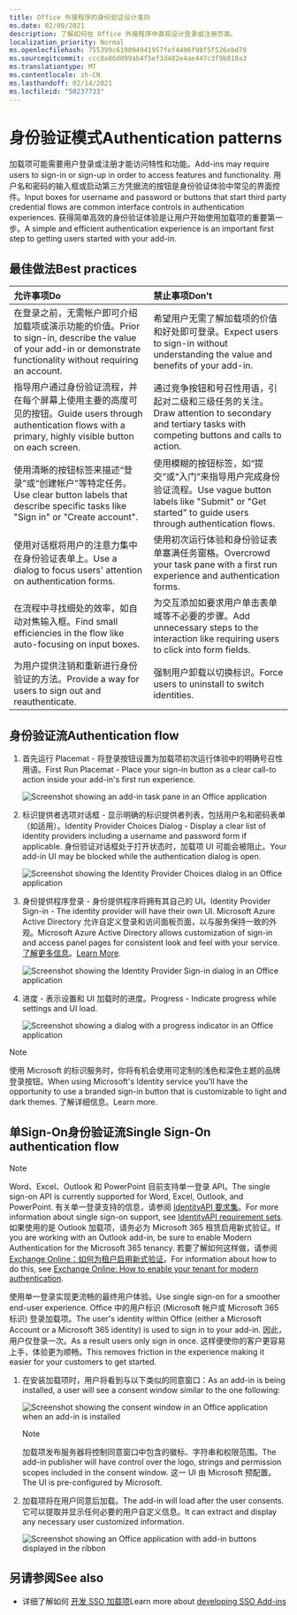 ```yaml
---
title: Office 外接程序的身份验证设计准则
ms.date: 02/09/2021
description: 了解如何在 Office 外接程序中直观设计登录或注册页面。
localization_priority: Normal
ms.openlocfilehash: 755399c619094941957fef4496f98f5f526ebd70
ms.sourcegitcommit: ccc0a86d099ab4f5ef3d482e4ae447c3f9b818a3
ms.translationtype: MT
ms.contentlocale: zh-CN
ms.lasthandoff: 02/14/2021
ms.locfileid: "50237733"
---
```

# <a name="authentication-patterns"></a><span data-ttu-id="d7d7d-103">身份验证模式</span><span class="sxs-lookup"><span data-stu-id="d7d7d-103">Authentication patterns</span></span>

<span data-ttu-id="d7d7d-104">加载项可能需要用户登录或注册才能访问特性和功能。</span><span class="sxs-lookup"><span data-stu-id="d7d7d-104">Add-ins may require users to sign-in or sign-up in order to access features and functionality.</span></span> <span data-ttu-id="d7d7d-105">用户名和密码的输入框或启动第三方凭据流的按钮是身份验证体验中常见的界面控件。</span><span class="sxs-lookup"><span data-stu-id="d7d7d-105">Input boxes for username and password or buttons that start third party credential flows are common interface controls in authentication experiences.</span></span> <span data-ttu-id="d7d7d-106">获得简单高效的身份验证体验是让用户开始使用加载项的重要第一步。</span><span class="sxs-lookup"><span data-stu-id="d7d7d-106">A simple and efficient authentication experience is an important first step to getting users started with your add-in.</span></span>

## <a name="best-practices"></a><span data-ttu-id="d7d7d-107">最佳做法</span><span class="sxs-lookup"><span data-stu-id="d7d7d-107">Best practices</span></span>

|<span data-ttu-id="d7d7d-108">允许事项</span><span class="sxs-lookup"><span data-stu-id="d7d7d-108">Do</span></span>|<span data-ttu-id="d7d7d-109">禁止事项</span><span class="sxs-lookup"><span data-stu-id="d7d7d-109">Don't</span></span>|
|:----|:----|
|<span data-ttu-id="d7d7d-110">在登录之前，无需帐户即可介绍加载项或演示功能的价值。</span><span class="sxs-lookup"><span data-stu-id="d7d7d-110">Prior to sign-in, describe the value of your add-in or demonstrate functionality without requiring an account.</span></span> |<span data-ttu-id="d7d7d-111">希望用户无需了解加载项的价值和好处即可登录。</span><span class="sxs-lookup"><span data-stu-id="d7d7d-111">Expect users to sign-in without understanding the value and benefits of your add-in.</span></span>|
|<span data-ttu-id="d7d7d-112">指导用户通过身份验证流程，并在每个屏幕上使用主要的高度可见的按钮。</span><span class="sxs-lookup"><span data-stu-id="d7d7d-112">Guide users through authentication flows with a primary, highly visible button on each screen.</span></span> |<span data-ttu-id="d7d7d-113">通过竞争按钮和号召性用语，引起对二级和三级任务的关注。</span><span class="sxs-lookup"><span data-stu-id="d7d7d-113">Draw attention to secondary and tertiary tasks with competing buttons and calls to action.</span></span>|
|<span data-ttu-id="d7d7d-114">使用清晰的按钮标签来描述“登录”或“创建帐户”等特定任务。</span><span class="sxs-lookup"><span data-stu-id="d7d7d-114">Use clear button labels that describe specific tasks like "Sign in" or "Create account".</span></span> |<span data-ttu-id="d7d7d-115">使用模糊的按钮标签，如“提交”或“入门”来指导用户完成身份验证流程。</span><span class="sxs-lookup"><span data-stu-id="d7d7d-115">Use vague button labels like "Submit" or "Get started" to guide users through authentication flows.</span></span>|
|<span data-ttu-id="d7d7d-116">使用对话框将用户的注意力集中在身份验证表单上。</span><span class="sxs-lookup"><span data-stu-id="d7d7d-116">Use a dialog to focus users' attention on authentication forms.</span></span> |<span data-ttu-id="d7d7d-117">使用初次运行体验和身份验证表单塞满任务窗格。</span><span class="sxs-lookup"><span data-stu-id="d7d7d-117">Overcrowd your task pane with a first run experience and authentication forms.</span></span>|
|<span data-ttu-id="d7d7d-118">在流程中寻找细处的效率，如自动对焦输入框。</span><span class="sxs-lookup"><span data-stu-id="d7d7d-118">Find small efficiencies in the flow like auto-focusing on input boxes.</span></span> |<span data-ttu-id="d7d7d-119">为交互添加如要求用户单击表单域等不必要的步骤。</span><span class="sxs-lookup"><span data-stu-id="d7d7d-119">Add unnecessary steps to the interaction like requiring users to click into form fields.</span></span>|
|<span data-ttu-id="d7d7d-120">为用户提供注销和重新进行身份验证的方法。</span><span class="sxs-lookup"><span data-stu-id="d7d7d-120">Provide a way for users to sign out and reauthenticate.</span></span> |<span data-ttu-id="d7d7d-121">强制用户卸载以切换标识。</span><span class="sxs-lookup"><span data-stu-id="d7d7d-121">Force users to uninstall to switch identities.</span></span>|

## <a name="authentication-flow"></a><span data-ttu-id="d7d7d-122">身份验证流</span><span class="sxs-lookup"><span data-stu-id="d7d7d-122">Authentication flow</span></span>

1. <span data-ttu-id="d7d7d-123">首先运行 Placemat - 将登录按钮设置为加载项初次运行体验中的明确号召性用语。</span><span class="sxs-lookup"><span data-stu-id="d7d7d-123">First Run Placemat - Place your sign-in button as a clear call-to action inside your add-in's first run experience.</span></span>

    ![Screenshot showing an add-in task pane in an Office application](../images/add-in-fre-value-placemat.png)

1. <span data-ttu-id="d7d7d-125">标识提供者选项对话框 - 显示明确的标识提供者列表，包括用户名和密码表单（如适用）。</span><span class="sxs-lookup"><span data-stu-id="d7d7d-125">Identity Provider Choices Dialog - Display a clear list of identity providers including a username and password form if applicable.</span></span> <span data-ttu-id="d7d7d-126">身份验证对话框处于打开状态时，加载项 UI 可能会被阻止。</span><span class="sxs-lookup"><span data-stu-id="d7d7d-126">Your add-in UI may be blocked while the authentication dialog is open.</span></span>

    ![Screenshot showing the Identity Provider Choices dialog in an Office application](../images/add-in-auth-choices-dialog.png)

1. <span data-ttu-id="d7d7d-128">身份提供程序登录 - 身份提供程序将拥有其自己的 UI。</span><span class="sxs-lookup"><span data-stu-id="d7d7d-128">Identity Provider Sign-in - The identity provider will have their own UI.</span></span> <span data-ttu-id="d7d7d-129">Microsoft Azure Active Directory 允许自定义登录和访问面板页面，以与服务保持一致的外观。</span><span class="sxs-lookup"><span data-stu-id="d7d7d-129">Microsoft Azure Active Directory allows customization of sign-in and access panel pages for consistent look and feel with your service.</span></span> <span data-ttu-id="d7d7d-130">[了解更多信息](/azure/active-directory/fundamentals/customize-branding)。</span><span class="sxs-lookup"><span data-stu-id="d7d7d-130">[Learn More](/azure/active-directory/fundamentals/customize-branding).</span></span>

    ![Screenshot showing the Identity Provider Sign-in dialog in an Office application](../images/add-in-auth-identity-sign-in.png)

1. <span data-ttu-id="d7d7d-132">进度 - 表示设置和 UI 加载时的进度。</span><span class="sxs-lookup"><span data-stu-id="d7d7d-132">Progress - Indicate progress while settings and UI load.</span></span>

    ![Screenshot showing a dialog with a progress indicator in an Office application](../images/add-in-auth-modal-interstitial.png)

> [!NOTE]
> <span data-ttu-id="d7d7d-134">使用 Microsoft 的标识服务时，你将有机会使用可定制的浅色和深色主题的品牌登录按钮。</span><span class="sxs-lookup"><span data-stu-id="d7d7d-134">When using Microsoft's Identity service you'll have the opportunity to use a branded sign-in button that is customizable to light and dark themes.</span></span> <span data-ttu-id="d7d7d-135">了解详细信息。</span><span class="sxs-lookup"><span data-stu-id="d7d7d-135">Learn more.</span></span>

## <a name="single-sign-on-authentication-flow"></a><span data-ttu-id="d7d7d-136">单Sign-On身份验证流</span><span class="sxs-lookup"><span data-stu-id="d7d7d-136">Single Sign-On authentication flow</span></span>

> [!NOTE]
> <span data-ttu-id="d7d7d-137">Word、Excel、Outlook 和 PowerPoint 目前支持单一登录 API。</span><span class="sxs-lookup"><span data-stu-id="d7d7d-137">The single sign-on API is currently supported for Word, Excel, Outlook, and PowerPoint.</span></span> <span data-ttu-id="d7d7d-138">有关单一登录支持的信息，请参阅 [IdentityAPI 要求集](../reference/requirement-sets/identity-api-requirement-sets.md)。</span><span class="sxs-lookup"><span data-stu-id="d7d7d-138">For more information about single sign-on support, see [IdentityAPI requirement sets](../reference/requirement-sets/identity-api-requirement-sets.md).</span></span> <span data-ttu-id="d7d7d-139">如果使用的是 Outlook 加载项，请务必为 Microsoft 365 租赁启用新式验证。</span><span class="sxs-lookup"><span data-stu-id="d7d7d-139">If you are working with an Outlook add-in, be sure to enable Modern Authentication for the Microsoft 365 tenancy.</span></span> <span data-ttu-id="d7d7d-140">若要了解如何这样做，请参阅 [Exchange Online：如何为租户启用新式验证](https://social.technet.microsoft.com/wiki/contents/articles/32711.exchange-online-how-to-enable-your-tenant-for-modern-authentication.aspx)。</span><span class="sxs-lookup"><span data-stu-id="d7d7d-140">For information about how to do this, see [Exchange Online: How to enable your tenant for modern authentication](https://social.technet.microsoft.com/wiki/contents/articles/32711.exchange-online-how-to-enable-your-tenant-for-modern-authentication.aspx).</span></span>

<span data-ttu-id="d7d7d-141">使用单一登录实现更流畅的最终用户体验。</span><span class="sxs-lookup"><span data-stu-id="d7d7d-141">Use single sign-on for a smoother end-user experience.</span></span> <span data-ttu-id="d7d7d-142">Office 中的用户标识 (Microsoft 帐户或 Microsoft 365 标识) 登录加载项。</span><span class="sxs-lookup"><span data-stu-id="d7d7d-142">The user's identity within Office (either a Microsoft Account or a Microsoft 365 identity) is used to sign in to your add-in.</span></span> <span data-ttu-id="d7d7d-143">因此，用户仅登录一次。</span><span class="sxs-lookup"><span data-stu-id="d7d7d-143">As a result users only sign in once.</span></span> <span data-ttu-id="d7d7d-144">这样便使你的客户更容易上手，体验更为顺畅。</span><span class="sxs-lookup"><span data-stu-id="d7d7d-144">This removes friction in the experience making it easier for your customers to get started.</span></span>

1. <span data-ttu-id="d7d7d-145">在安装加载项时，用户将看到与以下类似的同意窗口：</span><span class="sxs-lookup"><span data-stu-id="d7d7d-145">As an add-in is being installed, a user will see a consent window similar to the one following:</span></span>

    ![Screenshot showing the consent window in an Office application when an add-in is installed](../images/add-in-auth-SSO-consent-dialog.png)

    > [!NOTE]
    > <span data-ttu-id="d7d7d-147">加载项发布服务器将控制同意窗口中包含的徽标、字符串和权限范围。</span><span class="sxs-lookup"><span data-stu-id="d7d7d-147">The add-in publisher will have control over the logo, strings and permission scopes included in the consent window.</span></span> <span data-ttu-id="d7d7d-148">这一 UI 由 Microsoft 预配置。</span><span class="sxs-lookup"><span data-stu-id="d7d7d-148">The UI is pre-configured by Microsoft.</span></span>

1. <span data-ttu-id="d7d7d-149">加载项将在用户同意后加载。</span><span class="sxs-lookup"><span data-stu-id="d7d7d-149">The add-in will load after the user consents.</span></span> <span data-ttu-id="d7d7d-150">它可以提取并显示任何必要的用户自定义信息。</span><span class="sxs-lookup"><span data-stu-id="d7d7d-150">It can extract and display any necessary user customized information.</span></span>

    ![Screenshot showing an Office application with add-in buttons displayed in the ribbon](../images/add-in-ribbon.png)

## <a name="see-also"></a><span data-ttu-id="d7d7d-152">另请参阅</span><span class="sxs-lookup"><span data-stu-id="d7d7d-152">See also</span></span>

- <span data-ttu-id="d7d7d-153">详细了解如何 [开发 SSO 加载项](../develop/sso-in-office-add-ins.md)</span><span class="sxs-lookup"><span data-stu-id="d7d7d-153">Learn more about [developing SSO Add-ins](../develop/sso-in-office-add-ins.md)</span></span>
